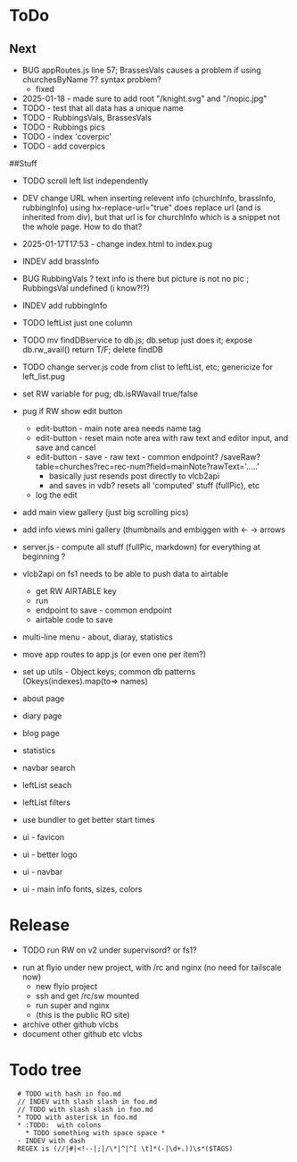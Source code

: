 

# ToDo

## Next
- BUG appRoutes.js line 57;  BrassesVals causes a problem if using churchesByName ?? syntax problem?
  - fixed
- 2025-01-18 - made sure to add root "/knight.svg" and "/nopic.jpg"
- TODO - test that all data has a unique name
- TODO - RubbingsVals, BrassesVals
- TODO - Rubbings pics
- TODO - index 'coverpic'
- TODO - add coverpics

##Stuff

- TODO scroll left list independently
- DEV change URL when inserting relevent info (churchInfo, brassInfo, rubbingInfo)
  using hx-replace-url="true" does replace url (and is inherited from div),
  but that url is for churchInfo which is a snippet not the whole page. How to do that?
- 2025-01-17T17:53 - change index.html to index.pug
- INDEV add brassInfo
- BUG RubbingVals ?
  text info is there but picture is not no pic ;  RubbingsVal undefined (i know?!?)
- INDEV add rubbingInfo
- TODO leftList just one column
- TODO mv findDBservice to db.js;  db.setup just does it;  expose db.rw_avail() return T/F; delete findDB
- TODO change server.js code from clist to leftList, etc; genericize for left_list.pug
- set RW variable for pug; db.isRWavail true/false
- pug if RW show edit button
  * edit-button - main note area needs name tag
  * edit-button - reset main note area with raw text and editor input, and save and cancel
  * edit-button - save - raw text - common endpoint? /saveRaw?table=churches?rec=rec-num?field=mainNote?rawText='.....'
    * basically just resends post directly to vlcb2api
    * and saves in vdb? resets all 'computed' stuff (fullPic), etc
  * log the edit
- add main view gallery (just big scrolling pics)
- add info views mini gallery (thumbnails and embiggen with <- -> arrows
- server.js - compute all stuff (fullPic, markdown) for everything at beginning ?
- vlcb2api on fs1 needs to be able to push data to airtable
  * get RW AIRTABLE key
  * run
  * endpoint to save - common endpoint
  * airtable code to save
- multi-line menu - about, diaray, statistics
- move app routes to app.js (or even one per item?)
- set up utils - Object.keys;  common db patterns  (Okeys(indexes).map(to=> names)
- about page
- diary page
- blog page
- statistics
- navbar search
- leftList seach
- leftList filters
- use bundler to get better start times

- ui - favicon
- ui - better logo
- ui - navbar
- ui - main info fonts, sizes, colors















# Release
- TODO run RW on v2 under supervisord? or fs1?
* run at flyio under new project, with /rc and nginx (no need for tailscale now)
  * new flyio project
  * ssh and get /rc/sw mounted
  * run super and nginx 
  * (this is the public RO site)
* archive other github vlcbs
* document other github etc vlcbs

# Todo tree
```
  # TODO with hash in foo.md
  // INDEV with slash slash in foo.md
  // TODO with slash slash in foo.md
  * TODO with asterisk in foo.md
  * :TODO:  with colons
    * TODO something with space space *
  - INDEV with dash
  REGEX is (//|#|<!--|;|/\*|^|^[ \t]*(-|\d+.))\s*($TAGS)
```
